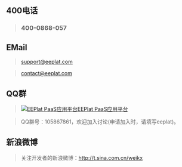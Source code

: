 ## 400电话 ##

> ### 400-0868-057 ###

## EMail ##

> support@eeplat.com

> contact@eeplat.com

## QQ群 ##

> <a href='http://wp.qq.com/wpa/qunwpa?idkey=e7e6669b8ca6b8af83670f8a0ea1ab1d6f2037f9d1f7d0a0f288b2ce20c15da8'><img src='http://pub.idqqimg.com/wpa/images/group.png' alt='EEPlat PaaS应用平台' border='0' title='EEPlat PaaS应用平台'></img>EEPlat PaaS应用平台</a>

> QQ群号：105867861，欢迎加入讨论(申请加入时，请填写eeplat)。

## 新浪微博 ##

> 关注开发者的新浪微博：http://t.sina.com.cn/weikx